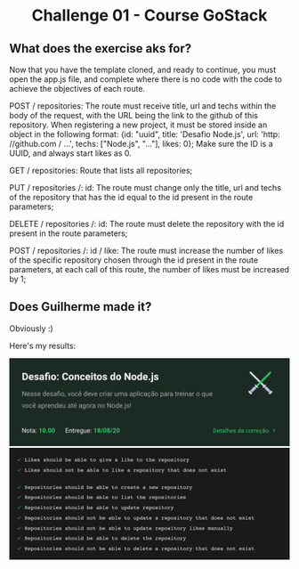 <h1 align="center">
  Challenge 01 - Course GoStack
</h1>

## What does the exercise aks for?

Now that you have the template cloned, and ready to continue, you must open the app.js file, and complete where there is no code with the code to achieve the objectives of each route.

POST / repositories: The route must receive title, url and techs within the body of the request, with the URL being the link to the github of this repository. When registering a new project, it must be stored inside an object in the following format: {id: "uuid", title: 'Desafio Node.js', url: 'http: //github.com / ...', techs: ["Node.js", "..."], likes: 0}; Make sure the ID is a UUID, and always start likes as 0.

GET / repositories: Route that lists all repositories;

PUT / repositories /: id: The route must change only the title, url and techs of the repository that has the id equal to the id present in the route parameters;

DELETE / repositories /: id: The route must delete the repository with the id present in the route parameters;

POST / repositories /: id / like: The route must increase the number of likes of the specific repository chosen through the id present in the route parameters, at each call of this route, the number of likes must be increased by 1;

## Does Guilherme made it?

Obviously :)

Here's my results:

<img src="./assets/note.png">

<img src="./assets/results.png">

